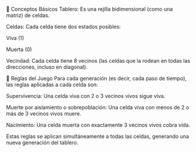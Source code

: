 🌱 Conceptos Básicos
Tablero: Es una rejilla bidimensional (como una matriz) de celdas.

Celdas: Cada celda tiene dos estados posibles:

Viva (1)

Muerta (0)

Vecindad: Cada celda tiene 8 vecinos (las celdas que la rodean en todas las direcciones, incluso en diagonal).

🔄 Reglas del Juego
Para cada generación (es decir, cada paso de tiempo), las reglas aplicadas a cada celda son:

Supervivencia:
Una celda viva con 2 o 3 vecinos vivos sigue viva.

Muerte por aislamiento o sobrepoblación:
Una celda viva con menos de 2 o más de 3 vecinos vivos muere.

Nacimiento:
Una celda muerta con exactamente 3 vecinos vivos cobra vida.

Estas reglas se aplican simultáneamente a todas las celdas, generando una nueva generación del tablero.
